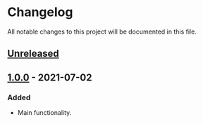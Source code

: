 # Changelog

All notable changes to this project will be documented in this file.

## [Unreleased]

## [1.0.0] - 2021-07-02

### Added

- Main functionality.

[unreleased]: https://github.com/mebr0/tiny-url/tree/develop
[1.0.0]: https://github.com/mebr0/tiny-url/releases/tag/v1.0.0
